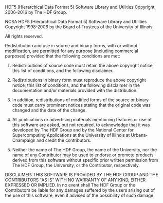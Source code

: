 HDF5 (Hierarchical Data Format 5) Software Library and Utilities
Copyright 2006-2016 by The HDF Group.

NCSA HDF5 (Hierarchical Data Format 5) Software Library and Utilities
Copyright 1998-2006 by the Board of Trustees of the University of Illinois.

All rights reserved.

Redistribution and use in source and binary forms, with or without 
modification, are permitted for any purpose (including commercial purposes) 
provided that the following conditions are met:

1. Redistributions of source code must retain the above copyright notice, 
   this list of conditions, and the following disclaimer.

2. Redistributions in binary form must reproduce the above copyright notice, 
   this list of conditions, and the following disclaimer in the documentation 
   and/or materials provided with the distribution.

3. In addition, redistributions of modified forms of the source or binary 
   code must carry prominent notices stating that the original code was 
   changed and the date of the change.

4. All publications or advertising materials mentioning features or use of 
   this software are asked, but not required, to acknowledge that it was 
   developed by The HDF Group and by the National Center for Supercomputing 
   Applications at the University of Illinois at Urbana-Champaign and 
   credit the contributors.

5. Neither the name of The HDF Group, the name of the University, nor the 
   name of any Contributor may be used to endorse or promote products derived 
   from this software without specific prior written permission from 
   The HDF Group, the University, or the Contributor, respectively.

DISCLAIMER: 
THIS SOFTWARE IS PROVIDED BY THE HDF GROUP AND THE CONTRIBUTORS 
"AS IS" WITH NO WARRANTY OF ANY KIND, EITHER EXPRESSED OR IMPLIED.  In no 
event shall The HDF Group or the Contributors be liable for any damages 
suffered by the users arising out of the use of this software, even if 
advised of the possibility of such damage. 

